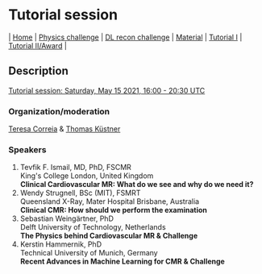 # Tutorial session

| [Home](index.md) | [Physics challenge](CMR-physics-challenge.md) | [DL recon challenge](CMR-deep-learning-reconstruction-challenge.md) | [Material](encrypted.html) | [Tutorial I](Tutorial_session.md) | [Tutorial II/Award](Awards_Session.md) | 

## Description
[Tutorial session: Saturday, May 15 2021, 16:00 - 20:30 UTC](https://www.ismrm.org/21/program-files/T-04.htm)

### Organization/moderation
[Teresa Correia](https://www.ccmar.ualg.pt/users/tmcorreia) & [Thomas Küstner](http://www.midaslab.org/people.html)

### Speakers
1. Tevfik F. Ismail, MD, PhD, FSCMR<br/>
King's College London, United Kingdom<br/>
<b>Clinical Cardiovascular MR: What do we see and why do we need it?</b>
2. Wendy Strugnell, BSc (MIT), FSMRT<br/>
Queensland X-Ray, Mater Hospital Brisbane, Australia<br/>
<b>Clinical CMR: How should we perform the examination</b>
3. Sebastian Weingärtner, PhD<br/>
Delft University of Technology, Netherlands<br/>
<b>The Physics behind Cardiovascular MR & Challenge</b>
4. Kerstin Hammernik, PhD<br/>
Technical University of Munich, Germany<br/>
<b>Recent Advances in Machine Learning for CMR & Challenge</b>
